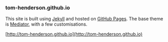 ### tom-henderson.github.io

This site is built using [Jekyll](http://jekyllrb.com) and hosted on [GitHub Pages](https://pages.github.com). The base theme is [Mediator](https://github.com/dirkfabisch/mediator), with a few customisations.

[http://tom-henderson.github.io](http://tom-henderson.github.io)